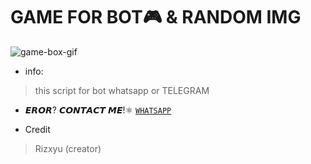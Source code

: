 # GAME FOR BOT🎮 & RANDOM IMG
![game-box-gif](https://user-images.githubusercontent.com/88314302/135240132-4919173e-b68c-482a-885d-d3e9bc916d18.gif)

* info:
> this script for bot whatsapp or TELEGRAM

* 𝙀𝙍𝙊𝙍? 𝘾𝙊𝙉𝙏𝘼𝘾𝙏 𝙈𝙀!⚛
[`WHATSAPP`](https://wa.me/6282328303332&text=bug) 

* Credit


> Rizxyu (creator) 
